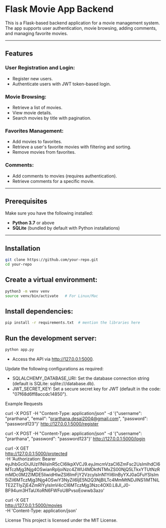 # Flask Movie App Backend

This is a Flask-based backend application for a movie management system. The app supports user authentication, movie browsing, adding comments, and managing favorite movies.

---

## Features

### User Registration and Login:
- Register new users.
- Authenticate users with JWT token-based login.

### Movie Browsing:
- Retrieve a list of movies.
- View movie details.
- Search movies by title with pagination.

### Favorites Management:
- Add movies to favorites.
- Retrieve a user's favorite movies with filtering and sorting.
- Remove movies from favorites.

### Comments:
- Add comments to movies (requires authentication).
- Retrieve comments for a specific movie.

---

## Prerequisites

Make sure you have the following installed:
- **Python 3.7** or above
- **SQLite** (bundled by default with Python installations)

---

## Installation

```bash
git clone https://github.com/your-repo.git
cd your-repo
```

## Create a virtual environment:

```bash
python3 -m venv venv
source venv/bin/activate   # For Linux/Mac
```


## Install dependencies:

```bash 
pip install -r requirements.txt  # mention the libraries here
```

## Run the development server:
```bash
python app.py
```

* Access the API via http://127.0.0.1:5000.


Update the following configurations as required:
* SQLALCHEMY_DATABASE_URI: Set the database connection string (default is SQLite: sqlite:///database.db).
* JWT_SECRET_KEY: Set a secure secret key for JWT (default in the code: "07f68d6ff8accdc14850").

Example Requests

curl -X POST -H "Content-Type: application/json" -d '{"username": "prarthana", "email": "prarthana.desai2004@gmail.com", "password": "password123"}' http://127.0.0.1:5000/register

curl -X POST -H "Content-Type: application/json" -d '{"username": "prarthana", "password": "password123"}' http://127.0.0.1:5000/login

curl -X GET \
 http://127.0.0.1:5000/protected \
 -H 'Authorization: Bearer eyJhbGciOiJIUzI1NiIsInR5cCI6IkpXVCJ9.eyJmcmVzaCI6ZmFsc2UsImlhdCI6MTczMjg3Njg4OSwianRpIjoiNzc4ZWU4MDktNTMxZS00NjQ5LTkxYTUtNzRmMDc0M2ZlMDE5IiwidHlwZSI6ImFjY2VzcyIsInN1YiI6InByYXJ0aGFuYSIsIm5iZiI6MTczMjg3Njg4OSwiY3NyZiI6IjE5N2Q3NjBlLTc4MmMtNDJlNS1iMTNiLTE2ZTIyZjE4ZmRlYyIsImV4cCI6MTczMjg3Nzc4OX0.L8Jl_J0-BF94um3HTaUXoRN6FWFoU8PvsoEowwb3azo'

curl -X GET \
 http://127.0.0.1:5000/movies \
 -H 'Content-Type: application/json'

License
This project is licensed under the MIT License.